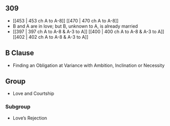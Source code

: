 ## 309
- [[453 | 453 ch A to A-8]] [[470 | 470 ch A to A-8]] 
- B and A are in love; but B, unknown to A, is already married
- [[397 | 397 ch A to A-8 &amp; A-3 to A]] [[400 | 400 ch A to A-8 &amp; A-3 to A]] [[402 | 402 ch A to A-8 &amp; A-3 to A]] 

## B Clause
- Finding an Obligation at Variance with Ambition, Inclination or Necessity

## Group
- Love and Courtship

### Subgroup
- Love’s Rejection

